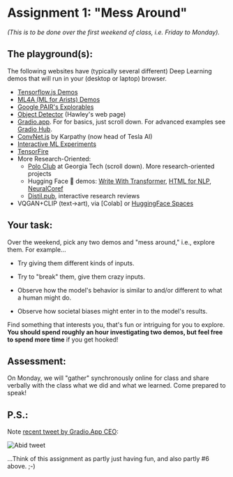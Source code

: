 # Assignment 1: "Mess Around"

*(This is to be done over the first weekend of class, i.e. Friday to Monday).* 


## The playground(s):

The following websites have (typically several different) Deep Learning demos that will run in your (desktop or laptop) browser. 

* [Tensorflow.js Demos](https://www.tensorflow.org/js/demos)
* [ML4A (ML for Arists) Demos](https://ml4a.github.io/demos/)
* [Google PAIR's Explorables](https://pair.withgoogle.com/explorables/)
* [Object Detector](https://hedges.belmont.edu/objdet/) (Hawley's web page)
* [Gradio.app](https://gradio.app/).  For for basics, just scroll down. For advanced examples see [Gradio Hub](https://gradio.app/hub).
* [ConvNet.js](https://cs.stanford.edu/people/karpathy/convnetjs/) by Karpathy (now head of Tesla AI)
* [Interactive ML Experiments](https://trekhleb.dev/machine-learning-experiments/#/)
* [TensorFire](https://tenso.rs/)
* More Research-Oriented:
  * [Polo Club](https://poloclub.github.io/) at Georgia Tech (scroll down). More research-oriented projects
  * Hugging Face 🤗 demos: [Write With Transformer](https://transformer.huggingface.co/), [HTML for NLP](https://huggingface.co/hmtl/), [NeuralCoref](https://huggingface.co/coref/)
  * [Distil.pub](https://distill.pub/), interactive research reviews
* VQGAN+CLIP (text->art), via [Colab] or [HuggingFace Spaces](https://huggingface.co/spaces/akhaliq/VQGAN_CLIP)



## Your task:

Over the weekend, pick any two demos and "mess around," i.e., explore them. For example...

* Try giving them different kinds of inputs. 

* Try to "break" them, give them crazy inputs.  

* Observe how the model's behavior is similar to and/or different to what a human might do. 
* Observe how societal biases might enter in to the model's results. 

Find something that interests you, that's fun or intriguing for you to explore. **You should spend roughly an hour investigating two demos, but feel free to spend more time** if you get hooked! 



## Assessment:

On Monday, we will "gather" synchronously online for class and share verbally with the class what we did and what we learned. Come prepared to speak! 



## P.S.: 

Note [recent tweet by Gradio.App CEO](https://twitter.com/abidlabs/status/1423067498862219267): 

![Abid tweet](https://i.imgur.com/ayd6JjR.png)

...Think of this assignment as partly just having fun, and also partly #6 above. ;-) 
